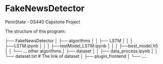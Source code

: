 # FakeNewsDetector
PennState - DS440 Capstone Project

The structure of this program:


├── FakeNewsDetector
│   ├── algorithms
│   │   ├── LSTM
│   │	  │	   ├──LSTM.ipynb
│   │	  │	   ├──testModel_LSTM.ipynb
│   │	  │	   ├──best_model.h5
│   │		└── ... other algorithms
│   ├── dataset
│   │   ├── data_process.ipynb
│   │		└── dataset.txt # The link of dataset
│  	├── plugin_frontend
│		└── ....
